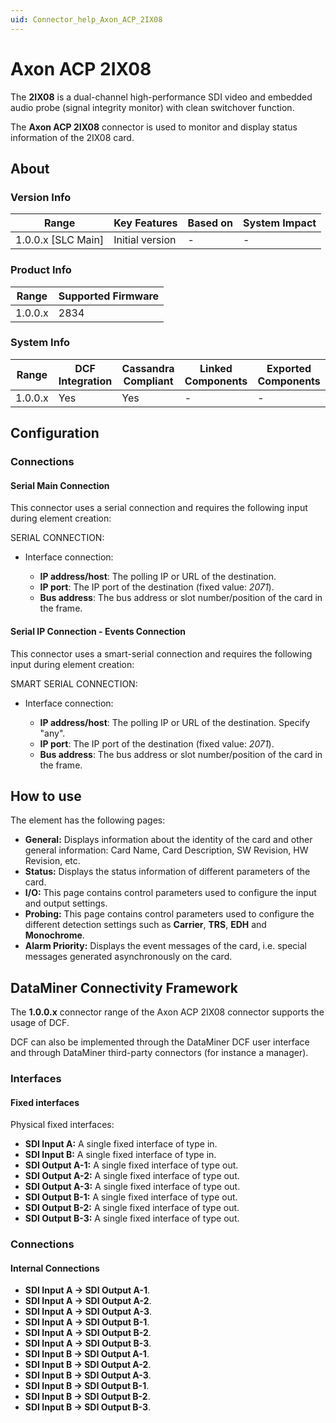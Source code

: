 ```yaml
---
uid: Connector_help_Axon_ACP_2IX08
---
```


# Axon ACP 2IX08

The **2IX08** is a dual-channel high-performance SDI video and embedded audio probe (signal integrity monitor) with clean switchover function.

The **Axon ACP 2IX08** connector is used to monitor and display status information of the 2IX08 card.

## About

### Version Info

| Range                | Key Features     | Based on     | System Impact     |
|----------------------|------------------|--------------|-------------------|
| 1.0.0.x [SLC Main]   | Initial version  | -            | -                 |

### Product Info

| Range     | Supported Firmware     |
|-----------|------------------------|
| 1.0.0.x   | 2834                   |

### System Info

| Range     | DCF Integration     | Cassandra Compliant     | Linked Components     | Exported Components     |
|-----------|---------------------|-------------------------|-----------------------|-------------------------|
| 1.0.0.x   | Yes                 | Yes                     | -                     | -                       |

## Configuration

### Connections

#### Serial Main Connection

This connector uses a serial connection and requires the following input during element creation:

SERIAL CONNECTION:

- Interface connection:

  - **IP address/host**: The polling IP or URL of the destination.
  - **IP port**: The IP port of the destination (fixed value: *2071*).
  - **Bus address**: The bus address or slot number/position of the card in the frame.

#### Serial IP Connection - Events Connection

This connector uses a smart-serial connection and requires the following input during element creation:

SMART SERIAL CONNECTION:

- Interface connection:

  - **IP address/host**: The polling IP or URL of the destination. Specify "any".
  - **IP port**: The IP port of the destination (fixed value: *2071*).
  - **Bus address**: The bus address or slot number/position of the card in the frame.

## How to use

The element has the following pages:

- **General:** Displays information about the identity of the card and other general information: Card Name, Card Description, SW Revision, HW Revision, etc.
- **Status:** Displays the status information of different parameters of the card.
- **I/O:** This page contains control parameters used to configure the input and output settings.
- **Probing:** This page contains control parameters used to configure the different detection settings such as **Carrier**, **TRS**, **EDH** and **Monochrome**.
- **Alarm Priority:** Displays the event messages of the card, i.e. special messages generated asynchronously on the card.

## DataMiner Connectivity Framework

The **1.0.0.x** connector range of the Axon ACP 2IX08 connector supports the usage of DCF.

DCF can also be implemented through the DataMiner DCF user interface and through DataMiner third-party connectors (for instance a manager).

### Interfaces

#### Fixed interfaces

Physical fixed interfaces:

- **SDI Input A:** A single fixed interface of type in.
- **SDI Input B:** A single fixed interface of type in.
- **SDI Output A-1:** A single fixed interface of type out.
- **SDI Output A-2:** A single fixed interface of type out.
- **SDI Output A-3:** A single fixed interface of type out.
- **SDI Output B-1:** A single fixed interface of type out.
- **SDI Output B-2:** A single fixed interface of type out.
- **SDI Output B-3:** A single fixed interface of type out.

### Connections

#### Internal Connections

- **SDI Input A -\> SDI Output A-1**.
- **SDI Input A -\> SDI Output A-2**.
- **SDI Input A -\> SDI Output A-3**.
- **SDI Input A -\> SDI Output B-1**.
- **SDI Input A -\> SDI Output B-2**.
- **SDI Input A -\> SDI Output B-3**.
- **SDI Input B -\> SDI Output A-1**.
- **SDI Input B -\> SDI Output A-2**.
- **SDI Input B -\> SDI Output A-3**.
- **SDI Input B -\> SDI Output B-1**.
- **SDI Input B -\> SDI Output B-2**.
- **SDI Input B -\> SDI Output B-3**.
